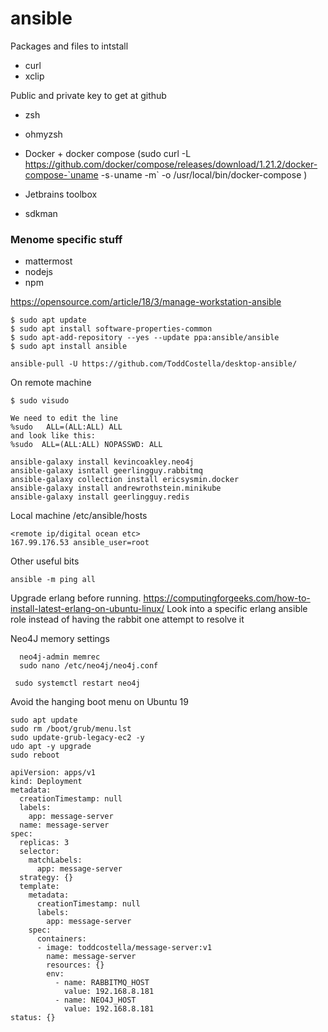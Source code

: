 # ansible

Packages and files to intstall

- curl
- xclip


Public and private key to get at github

- zsh
- ohmyzsh

- Docker + docker compose (sudo curl -L https://github.com/docker/compose/releases/download/1.21.2/docker-compose-`uname -s`-`uname -m` -o /usr/local/bin/docker-compose
)

- Jetbrains toolbox
- sdkman

### Menome specific stuff
- mattermost
- nodejs
- npm
 

https://opensource.com/article/18/3/manage-workstation-ansible



```
$ sudo apt update
$ sudo apt install software-properties-common
$ sudo apt-add-repository --yes --update ppa:ansible/ansible
$ sudo apt install ansible
```

```
ansible-pull -U https://github.com/ToddCostella/desktop-ansible/
```

On remote machine
```shell script
$ sudo visudo

We need to edit the line
%sudo   ALL=(ALL:ALL) ALL
and look like this:
%sudo  ALL=(ALL:ALL) NOPASSWD: ALL
```


```shell script
ansible-galaxy install kevincoakley.neo4j
ansible-galaxy isntall geerlingguy.rabbitmq
ansible-galaxy collection install ericsysmin.docker
ansible-galaxy install andrewrothstein.minikube
ansible-galaxy install geerlingguy.redis
```

Local machine
/etc/ansible/hosts

```
<remote ip/digital ocean etc>
167.99.176.53 ansible_user=root
```

Other useful bits
```shell script
ansible -m ping all
```

Upgrade erlang before running. 
https://computingforgeeks.com/how-to-install-latest-erlang-on-ubuntu-linux/
Look into a specific erlang ansible role instead of having the rabbit one attempt to resolve it

Neo4J memory settings

```
  neo4j-admin memrec  
  sudo nano /etc/neo4j/neo4j.conf 
```
```  sudo systemctl restart neo4j ```


Avoid the hanging boot menu on Ubuntu 19
```
sudo apt update
sudo rm /boot/grub/menu.lst
sudo update-grub-legacy-ec2 -y
udo apt -y upgrade
sudo reboot
```

```
apiVersion: apps/v1
kind: Deployment
metadata:
  creationTimestamp: null
  labels:
    app: message-server
  name: message-server
spec:
  replicas: 3
  selector:
    matchLabels:
      app: message-server
  strategy: {}
  template:
    metadata:
      creationTimestamp: null
      labels:
        app: message-server
    spec:
      containers:
      - image: toddcostella/message-server:v1
        name: message-server
        resources: {}
        env:
          - name: RABBITMQ_HOST
            value: 192.168.8.181
          - name: NEO4J_HOST
            value: 192.168.8.181
status: {}

```